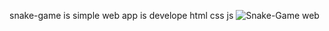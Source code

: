 snake-game is simple web app is develope html css js 
![Snake-Game web](https://github.com/Vinothkumar3/snake-game/assets/63175218/df137b3f-9be5-42cc-b258-3704f7912361)

